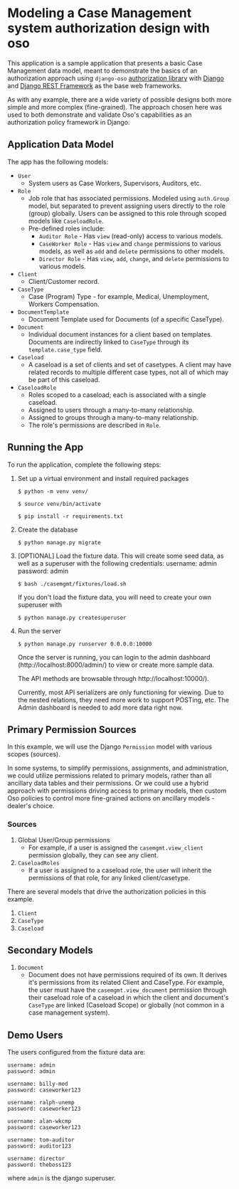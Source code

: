 # Modeling a Case Management system authorization design with oso

This application is a sample application that presents a basic Case Management data model,
meant to demonstrate the basics of an authorization approach using `django-oso` [authorization library](https://docs.osohq.com/using/frameworks/django.html) with [Django](https://www.djangoproject.com/) and [Django REST Framework](https://www.django-rest-framework.org/) as the base web frameworks.

As with any example, there are a wide variety of possible designs both more simple and more complex (fine-grained).
The approach chosen here was used to both demonstrate and validate Oso's capabilities as an authorization policy
framework in Django.


## Application Data Model

The app has the following models:

- `User`
  - System users as Case Workers, Supervisors, Auditors, etc.
- `Role`
  - Job role that has associated permissions. Modeled using ``auth.Group`` model, but separated to prevent assigning
    users directly to the role (group) globally.  Users can be assigned to this role through scoped models like ``CaseloadRole``.
  - Pre-defined roles include:
    - `Auditor Role` - Has `view` (read-only) access to various models.
    - `CaseWorker Role` - Has `view` and `change` permissions to various models, as well as `add` and `delete` permissions to other models.
    - `Director Role` - Has `view`, `add`, `change`, and `delete` permissions to various models.
- `Client`
  - Client/Customer record.
- `CaseType`
  - Case (Program) Type - for example, Medical, Unemployment, Workers Compensation.
- `DocumentTemplate`
  - Document Template used for Documents (of a specific CaseType).
- `Document`
  - Individual document instances for a client based on templates.  Documents are indirectly linked to `CaseType` through its `template.case_type` field.
- `Caseload`
  - A caseload is a set of clients and set of casetypes. A client may have related records to multiple different case types, not all of which may be part of this caseload.
- `CaseloadRole`
  - Roles scoped to a caseload; each is associated with a single caseload.
  - Assigned to users through a many-to-many relationship.
  - Assigned to groups through a many-to-many relationship.
  - The role's permissions are described in `Role`.


## Running the App

To run the application, complete the following steps:

1. Set up a virtual environment and install required packages

   ```
   $ python -m venv venv/
   
   $ source venv/bin/activate

   $ pip install -r requirements.txt
   ```

2. Create the database

   ```
   $ python manage.py migrate
   ```

3. [OPTIONAL] Load the fixture data. This will create some seed data, as well as a superuser with the following credentials:
   username: admin
   password: admin

   ```
   $ bash ./casemgmt/fixtures/load.sh
   ```

   If you don't load the fixture data, you will need to create your own superuser with

   ```
   $ python manage.py createsuperuser
   ```

4. Run the server

   ```
   $ python manage.py runserver 0.0.0.0:10000
   ```

   Once the server is running, you can login to the admin dashboard (http://localhost:8000/admin/) to view or create more sample data.

   The API methods are browsable through http://localhost:10000/).

    Currently, most API serializers are only functioning for viewing. Due to the nested relations, they need more work to support
    POSTing, etc. The Admin dashboard is needed to add more data right now.




## Primary Permission Sources

In this example, we will use the Django `Permission` model with various scopes (sources).

In some systems, to simplify permissions, assignments, and administration,
we could utilize permissions related to primary models, rather than all ancillary data tables and their permissions.
Or we could use a hybrid approach with permissions driving access to primary models, then custom Oso policies to control more fine-grained actions on ancillary models - dealer's choice.

### Sources

1. Global User/Group permissions
	- For example, if a user is assigned the `casemgmt.view_client` permission globally, they can see any client.
2. `CaseloadRoles`
	- If a user is assigned to a caseload role, the user will inherit the permissions of that role, for any linked client/casetype.


There are several models that drive the authorization policies in this example.

1. `Client`
2. `CaseType`
3. `Caseload`


## Secondary Models

1. `Document`
	- Document does not have permissions required of its own. It derives it's permissions from its related Client and CaseType. For example, the user must have the `casemgmt.view_document` permission through their caseload role of a caseload in which the client and document's `CaseType` are linked (Caseload Scope) or globally (not common in a case management system).



## Demo Users

The users configured from the fixture data are:

```
username: admin
password: admin

username: billy-med
password: caseworker123

username: ralph-unemp
password: caseworker123

username: alan-wkcmp
password: caseworker123

username: tom-auditor
password: auditor123

username: director
password: theboss123

```

where `admin` is the django superuser.